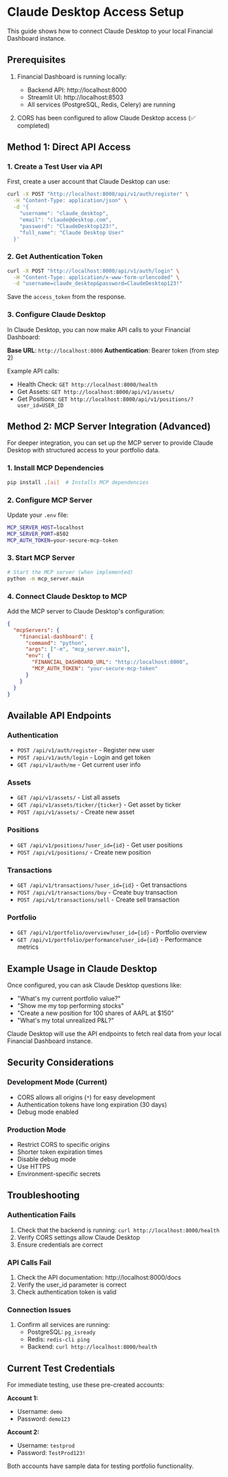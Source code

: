 # Claude Desktop Access Setup

This guide shows how to connect Claude Desktop to your local Financial Dashboard instance.

## Prerequisites

1. Financial Dashboard is running locally:
   - Backend API: http://localhost:8000
   - Streamlit UI: http://localhost:8503
   - All services (PostgreSQL, Redis, Celery) are running

2. CORS has been configured to allow Claude Desktop access (✅ completed)

## Method 1: Direct API Access

### 1. Create a Test User via API

First, create a user account that Claude Desktop can use:

```bash
curl -X POST "http://localhost:8000/api/v1/auth/register" \
  -H "Content-Type: application/json" \
  -d '{
    "username": "claude_desktop",
    "email": "claude@desktop.com",
    "password": "ClaudeDesktop123!",
    "full_name": "Claude Desktop User"
  }'
```

### 2. Get Authentication Token

```bash
curl -X POST "http://localhost:8000/api/v1/auth/login" \
  -H "Content-Type: application/x-www-form-urlencoded" \
  -d "username=claude_desktop&password=ClaudeDesktop123!"
```

Save the `access_token` from the response.

### 3. Configure Claude Desktop

In Claude Desktop, you can now make API calls to your Financial Dashboard:

**Base URL**: `http://localhost:8000`
**Authentication**: Bearer token (from step 2)

Example API calls:
- Health Check: `GET http://localhost:8000/health`
- Get Assets: `GET http://localhost:8000/api/v1/assets/`
- Get Positions: `GET http://localhost:8000/api/v1/positions/?user_id=USER_ID`

## Method 2: MCP Server Integration (Advanced)

For deeper integration, you can set up the MCP server to provide Claude Desktop with structured access to your portfolio data.

### 1. Install MCP Dependencies

```bash
pip install .[ai]  # Installs MCP dependencies
```

### 2. Configure MCP Server

Update your `.env` file:
```bash
MCP_SERVER_HOST=localhost
MCP_SERVER_PORT=8502
MCP_AUTH_TOKEN=your-secure-mcp-token
```

### 3. Start MCP Server

```bash
# Start the MCP server (when implemented)
python -m mcp_server.main
```

### 4. Connect Claude Desktop to MCP

Add the MCP server to Claude Desktop's configuration:

```json
{
  "mcpServers": {
    "financial-dashboard": {
      "command": "python",
      "args": ["-m", "mcp_server.main"],
      "env": {
        "FINANCIAL_DASHBOARD_URL": "http://localhost:8000",
        "MCP_AUTH_TOKEN": "your-secure-mcp-token"
      }
    }
  }
}
```

## Available API Endpoints

### Authentication
- `POST /api/v1/auth/register` - Register new user
- `POST /api/v1/auth/login` - Login and get token
- `GET /api/v1/auth/me` - Get current user info

### Assets
- `GET /api/v1/assets/` - List all assets
- `GET /api/v1/assets/ticker/{ticker}` - Get asset by ticker
- `POST /api/v1/assets/` - Create new asset

### Positions
- `GET /api/v1/positions/?user_id={id}` - Get user positions
- `POST /api/v1/positions/` - Create new position

### Transactions
- `GET /api/v1/transactions/?user_id={id}` - Get transactions
- `POST /api/v1/transactions/buy` - Create buy transaction
- `POST /api/v1/transactions/sell` - Create sell transaction

### Portfolio
- `GET /api/v1/portfolio/overview?user_id={id}` - Portfolio overview
- `GET /api/v1/portfolio/performance?user_id={id}` - Performance metrics

## Example Usage in Claude Desktop

Once configured, you can ask Claude Desktop questions like:

- "What's my current portfolio value?"
- "Show me my top performing stocks"
- "Create a new position for 100 shares of AAPL at $150"
- "What's my total unrealized P&L?"

Claude Desktop will use the API endpoints to fetch real data from your local Financial Dashboard instance.

## Security Considerations

### Development Mode (Current)
- CORS allows all origins (`*`) for easy development
- Authentication tokens have long expiration (30 days)
- Debug mode enabled

### Production Mode
- Restrict CORS to specific origins
- Shorter token expiration times
- Disable debug mode
- Use HTTPS
- Environment-specific secrets

## Troubleshooting

### Authentication Fails
1. Check that the backend is running: `curl http://localhost:8000/health`
2. Verify CORS settings allow Claude Desktop
3. Ensure credentials are correct

### API Calls Fail
1. Check the API documentation: http://localhost:8000/docs
2. Verify the user_id parameter is correct
3. Check authentication token is valid

### Connection Issues
1. Confirm all services are running:
   - PostgreSQL: `pg_isready`
   - Redis: `redis-cli ping`
   - Backend: `curl http://localhost:8000/health`

## Current Test Credentials

For immediate testing, use these pre-created accounts:

**Account 1:**
- Username: `demo`
- Password: `demo123`

**Account 2:**
- Username: `testprod`
- Password: `TestProd123!`

Both accounts have sample data for testing portfolio functionality.
